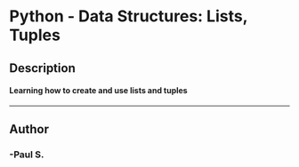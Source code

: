 # Python - Data Structures: Lists, Tuples
## Description 
#### Learning how to create and use lists and tuples
 --- 
## Author 
### -Paul S.